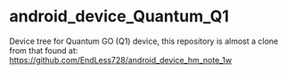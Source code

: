 # android_device_Quantum_Q1
Device tree for Quantum GO (Q1) device, this repository is almost a clone from that found at:
https://github.com/EndLess728/android_device_hm_note_1w

